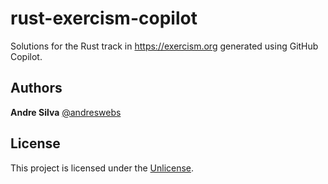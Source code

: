 # rust-exercism-copilot

Solutions for the Rust track in <https://exercism.org> generated using GitHub
Copilot.

## Authors

**Andre Silva** [@andreswebs](https://github.com/andreswebs)

## License

This project is licensed under the [Unlicense](UNLICENSE.md).
